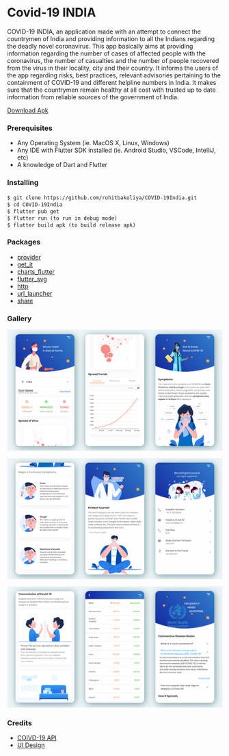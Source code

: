 # Covid-19 INDIA

COVID-19 INDIA, an application made with an attempt to connect the countrymen of India and providing information to all the Indians regarding the deadly novel coronavirus. This app basically aims at providing information regarding the number of cases of affected people with the coronavirus, the number of casualties and the number of people recovered from the virus in their locality, city and their country. It informs the users of the app regarding risks, best practices, relevant advisories pertaining to the containment of COVID-19 and different helpline numbers in India. It makes sure that the countrymen remain healthy at all cost with trusted up to date information from reliable sources of the government of India. 

<a href="https://github.com/rohitbakoliya/covid-19INDIA/raw/master/app-release.apk" download="COVID-19 INDIA.apk" > Download Apk </a>

### Prerequisites

- Any Operating System (ie. MacOS X, Linux, Windows)
- Any IDE with Flutter SDK installed (ie. Android Studio, VSCode, IntelliJ, etc)
- A knowledge of Dart and Flutter


### Installing

```
$ git clone https://github.com/rohitbakoliya/COVID-19India.git
$ cd COVID-19India
$ flutter pub get
$ flutter run (to run in debug mode)
$ flutter build apk (to build release apk)
```

### Packages

- [provider](https://pub.dev/packages/provider)
- [get_it](https://pub.dev/packages/get_it)
- [charts_flutter](https://pub.dev/packages/charts_flutter)
- [flutter_svg](https://pub.dev/packages/flutter_svg)
- [http](https://pub.dev/packages/http)
- [url_launcher](https://pub.dev/packages/url_launcher)
- [share](https://pub.dev/packages/share)


### Gallery

![banner1](screenshots/banners/1.png)

![banner2](screenshots/banners/2.png)

![banner3](screenshots/banners/3.png)



### Credits

- [COIVD-19 API](https://github.com/covid19india/api)
- [UI Design](https://www.uplabs.com/posts/coronavirus-information-concept)

